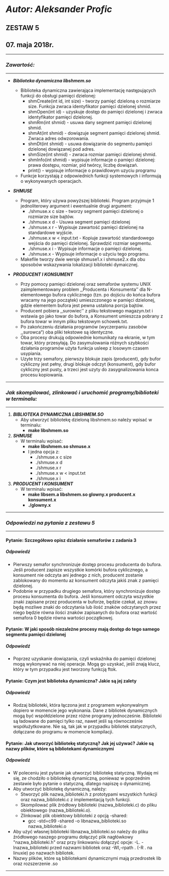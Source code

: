 # ***Autor: Aleksander Profic***

## **ZESTAW 5**

## **07. maja 2018r.**

---

### *Zawartość:*

---

- ***Biblioteka dynamiczna libshmem.so***
  - Biblioteka dynamiczna zawierająca implementację następujących funkcji do obsługi pamięci dzielonej:
    - shmCreate(int id, int size) - tworzy pamięć dzieloną o rozmiarze size. Funkcja zwraca identyfikator pamięci dzielonej shmid.
    - shmOpen(int id) - uzyskuje dostęp do pamięci dzielonej i zwraca identyfikator pamięci dzielonej.
    - shmRm(int shmid) - usuwa dany segment pamięci dzielonej shmid.
    - shmAt(int shmid) - dowiązuje segment pamięci dzielonej shmid. Zwraca adres odwzorowania.
    - shmDt(int shmid) - usuwa dowiązanie do segmentu pamięci dzielonej dowiązanej pod adres.
    - shmSize(int shmid) - zwraca rozmiar pamięci dzielonej shmid.
    - shmInfo(int shmid) - wypisuje informacje o pamięci dzielonej: prawa dostępu, rozmiar, pid twórcy, liczbę dowiązań.
    - print() - wypisuje informacje o prawidlowym uzyciu programu
  - Funkcje korzystają z odpowiednich funkcji systemowych i informują o wykonywanych operacjach.

- ***SHMUSE***
  - Program, który używa powyższej biblioteki. Program przyjmuje 1 jednoliterowy argument i ewentualnie drugi argument:
    - ./shmuse.x c size - tworzy segment pamięci dzielonej o rozmiarze size bajtów.
    - ./shmuse.x d - Usuwa segment pamięci dzielonej
    - ./shmuse.x r - Wypisuje zawartość pamięci dzielonej na standardowe wyjście.
    - ./shmuse.x w < input.txt - Kopiuje zawartość standardowego wejścia do pamięci dzielonej. Sprawdzić rozmiar segmentu.
    - ./shmuse.x i - Wypisuje informacje o pamięci dzielonej.
    - ./shmuse.x - Wypisuje informacje o użyciu tego programu.
  - Makefile tworzy dwie wersje shmuse1.x i shmuse2.x dla obu sposobów wskazywania lokalizacji biblioteki dymaicznej.

- ***PRODUCENT I KONSUMENT***
  - Przy pomocy pamięci dzielonej oraz semaforów systemu UNIX zaimplementowany problem ,,Producenta i Konsumenta’’ dla N-elementowego bufora cyklicznego (tzn. po dojściu do końca bufora wracamy na jego początek) umieszczonego w pamięci dzielonej, gdzie elementem bufora jest pewna ustalona porcja bajtów.
  - Producent pobiera ,,surowiec’’ z pliku tekstowego magazyn.txt i wstawia go jako towar do bufora, a Konsument umieszcza pobrany z bufora towar w innym pliku tekstowym schowek.txt.
  - Po zakończeniu działania programów (wyczerpaniu zasobów ,,surowca“) oba pliki tekstowe są identyczne.
  - Oba procesy drukują odpowiednie komunikaty na ekranie, w tym towar, który przesyłają. Do zasymulowania różnych szybkości działania programów użyta funkcja usleep z losowym czasem usypiania.
  - Uzyte trzy semafory, pierwszy blokuje zapis (producent), gdy bufor cykliczny jest pełny, drugi blokuje odczyt (konsument), gdy bufor cykliczny jest pusty, a trzeci jest uzyty do zasygnalizowania konca procesu kopiowania.

---

### *Jak skompilować, zlinkować i uruchomić programy/biblioteki w terminalu:*

---

1. ***BIBLIOTEKA DYNAMICZNA LIBSHMEM.SO***
    - Aby utworzyć bibliotekę dzieloną libshmem.so należy wpisać w terminalu:
      - **make libshmem.so**
2. ***SHMUSE***
    - W terminalu wpisać:
      - **make libshmem.so shmuse.x**
      - I jedna opcja z:
        - ./shmuse.x c size
        - ./shmuse.x d
        - ./shmuse.x r
        - ./shmuse.x w < input.txt
        - ./shmuse.x i
3. ***PRODUCENT I KONSUMENT***
    - W terminalu wpisać:
      - **make libsem.a libshmem.so glowny.x producent.x konsument.x**
      - **./glowny.x**

---

### *Odpowiedzi na pytania z zestawu 5*

---

#### Pytanie: Szczegółowo opisz działanie semaforów z zadania 3

##### Odpowiedź

- Pierwszy semafor synchronizuje dostęp procesu producenta do bufora. Jeśli producent zapisze wszystkie komórki bufora cyklicznego, a konsument nie odczyta ani jednego z nich, producent zostanie zablokowany do momentu az konsument odczyta jakiś znak z pamięci dzielonej.
- Podobnie w przypadku drugiego semafora, który synchronizuje dostęp procesu konsumenta do bufora. Jeśli konsument odczyta wszystkie znaki zapisane przez producenta w buforze, będzie czekał, az znowu będą mozliwe znaki do odczytania lub ilość znaków odczytanych przez niego będzie równa ilości znaków zapisanych do bufora oraz wartość semafora 0 będzie równa wartości początkowej.

#### Pytanie: W jaki sposób niezależne procesy mają dostęp do tego samego segmentu pamięci dzielonej

##### Odpowiedź

- Poprzez uzyskanie dowiązania, czyli wskaźnika do pamięci dzielonej mogą wykonywać na niej operacje. Mogą go uzyskać, jeśli znają klucz, który w tym przypadku jest tworzony funkcją ftok.

#### Pytanie: Czym jest biblioteka dynamiczna? Jakie są jej zalety

##### Odpowiedź

- Rodzaj biblioteki, która łączona jest z programem wykonywalnym dopiero w momencie jego wykonania. Dane z bibliotek dynamicznych mogą być współdzielone przez różne programy jednocześnie. Biblioteki są ładowane do pamięci tylko raz, nawet jeśli są równocześnie współużytkowane. Nie są, tak jak w przypadku bibliotek statycznych, dołączane do programu w momencie kompilacji.

#### Pytanie: Jak utworzyć bibliotekę statyczną? Jak jej używać? Jakie są nazwy plików, które są bibliotekami dynamicznymi

##### Odpowiedź

- W poleceniu jest pytanie jak utworzyć bibliotekę statyczną. Wydaję mi się, ze chodziło o bibliotekę dynamiczną, poniewaz w poprzednim zestawie było pytanie o statyczną, dlatego napiszę o dynamicznej.
- Aby utworzyć bibliotekę dynamiczną, należy:
  - Stworzyć plik nazwa_biblioteki.h z prototypami wszystkich funkcji oraz nazwa_biblioteki.c z implementacją tych funkcji.
  - Skompilować plik źródłowy biblioteki (nazwa_biblioteki.c) do pliku obiektowego (nazwa_biblioteki.o).
  - Zlinkować plik obiektowy biblioteki z opcją -shared:
    - gcc -std=c99 -shared -o libnazwa_biblioteki.so nazwa_biblioteki.o
- Aby użyć własnej biblioteki libnazwa_biblioteki.so należy do pliku źródłowego naszego programu dołączyć plik nagłówkowy "nazwa_biblioteki.h" oraz przy linkowaniu dołączyć opcje: -L. -lnazwa_biblioteki przed nazwami bibliotek oraz -Wl,-rpath . (-R . na linuxie) po nazwach bibliotek.
- Nazwy plików, które są bibliotekami dynamicznymi mają przedrostek lib oraz rozszerzenie .so

---